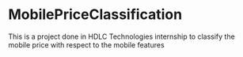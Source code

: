 # MobilePriceClassification

This is a project done in HDLC Technologies internship to classify the mobile price with respect to the mobile features
